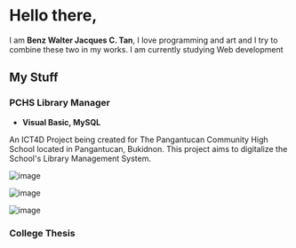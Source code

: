 # Hello there,
I am **Benz Walter Jacques C. Tan**, I love programming and art and I try to combine these two in my works. I am currently studying Web development

## My Stuff

### PCHS Library Manager

- **Visual Basic, MySQL**

An ICT4D Project being created for The Pangantucan Community High School located in Pangantucan, Bukidnon. This project aims to digitalize the School's Library Management System.

![image](https://user-images.githubusercontent.com/55311935/180648174-3a14b54e-5b50-401f-a2e2-cf03978b6d92.png)

![image](https://user-images.githubusercontent.com/55311935/180648234-87391789-4de1-4fc9-93e8-3d5ff52e7529.png)

![image](https://user-images.githubusercontent.com/55311935/180648191-ae77f9d0-c865-4151-9c80-9f1bd6052172.png)


### College Thesis
